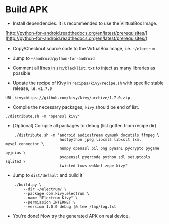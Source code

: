 # Build APK 

- Install dependencies. It is recommended to use the VirtualBox Image.

[http://python-for-android.readthedocs.org/en/latest/prerequisites/]
(http://python-for-android.readthedocs.org/en/latest/prerequisites/)

- Copy/Checkout source code to the VirtualBox Image, i.e. `~/electrum`

- Jump to `~/android/python-for-android`

- Comment all lines in `src/blacklist.txt` to inject as many libraries as possible

- Update the recipe of Kivy in `recipes/kivy/recipe.sh` with specific stable release, i.e. `v1.7.0`

`URL_kivy=https://github.com/kivy/kivy/archive/1.7.0.zip`

- Compile the necessary packages, `kivy` should be end of list.

`./distribute.sh -m "openssl kivy"`

- [Optional] Compile all packages to debug (list gotten from recipe dir)

```
    ./distribute.sh -m "android audiostream cymunk docutils ffmpeg \
                        hostpython jpeg libxml2 libxslt lxml mysql_connector \
                        numpy openssl pil png pyasn1 pycrypto pygame pyjnius \
                        pyopenssl pyqrcode python sdl setuptools sqlite3 \
                        twisted txws wokkel zope kivy"
```

- Jump to `dist/default` and build it

```
    ./build.py \
        --dir ~/electrum/ \
        --package com.kivy.electrum \
        --name "Electrum Kivy" \
        --permission INTERNET \
        --version 1.0.0 debug |& tee /tmp/log.txt
```

- You're done! Now try the generated APK on real device.

